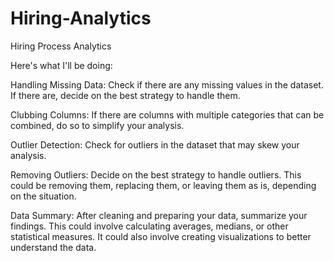 # Hiring-Analytics
Hiring Process Analytics


Here's what I'll be doing:


Handling Missing Data: Check if there are any missing values in the dataset. If there are, decide on the best strategy to handle them.

Clubbing Columns: If there are columns with multiple categories that can be combined, do so to simplify your analysis.

Outlier Detection: Check for outliers in the dataset that may skew your analysis.

Removing Outliers: Decide on the best strategy to handle outliers. This could be removing them, replacing them, or leaving them as is, depending on the situation.

Data Summary: After cleaning and preparing your data, summarize your findings. This could involve calculating averages, medians, or other statistical measures. It could also involve creating visualizations to better understand the data.
